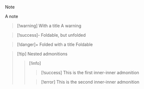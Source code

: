 > [!note]
> A note

> [!warning] With a title
> A warning

> [!success]-
> Foldable, but unfolded

> [!danger]+ Folded with a title
> Foldable

> [!tip] Nested admonitions
> > [!info]
> > > [!success]
> > > This is the first inner-inner admonition
> > 
> > > [!error]
> > > This is the second inner-inner admonition